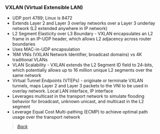 ### VXLAN (Virtual Extensible LAN)  
* UDP port 4789; Linux is 8472  
* Extends Layer 2 and Layer 3 overlay networks over a Layer 3 underlay network (L2 extended anywhere in IP network)  
* L2 Segment Elasticity over L3 Boundary - VXLAN encapsulates an L2 frame in an IP-UDP header, which allows L2 adjacency across router boundaries  
* Uses MAC-in-UDP encapsulation  
* 16M VNIs (VXLAN Network Identifier, broadcast domains) vs 4K traditional VLANs  
* VLAN Scalability - VXLAN extends the L2 Segment ID field to 24-bits, which potentially allows up to 16 million unique L2 segments over the same network  
* Virtual Tunnel Endpoints (VTEPs) - originate or terminate VXLAN tunnels, maps Layer 2 and Layer 3 packets to the VNI to be used in overlay network. Local LAN interface, IP interface  
* Leverages multicast in the transport network to simulate flooding behavior for broadcast, unknown unicast, and multicast in the L2 segment  
* Leverage Equal Cost Multi-pathing (ECMP) to achieve optimal path usage over the transport network  


> [*Back*](https://github.com/network-dluong/CCNP-ENCOR/tree/2.0-Virtualization)
